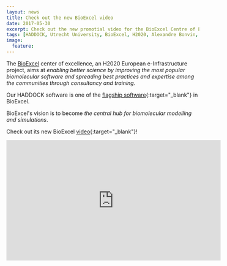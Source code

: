 ```yaml
---
layout: news
title: Check out the new BioExcel video
date: 2017-05-30
excerpt: Check out the new promotial video for the BioExcel Centre of Excellence for Computational Biomolecular Research
tags: [HADDOCK, Utrecht University, BioExcel, H2020, Alexandre Bonvin, Docking]
image:
  feature:
---
```

The [BioExcel](http://bioexcel.eu) center of excellence, an H2020 European e-Infrastructure project, aims at _enabling better science by improving the most popular biomolecular software and spreading best practices and expertise among the communities through consultancy and training._

Our HADDOCK software is one of the [flagship software](http://bioexcel.eu/software/haddock/){:target="_blank"} in BioExcel.

BioExcel's vision is to become _the central hub for biomolecular modelling and simulations_.

Check out its new BioExcel [video](https://www.youtube.com/watch?v=Bf0a4fzYSf8){:target="_blank"}!

<iframe width="560" height="315" src="https://www.youtube.com/embed/Bf0a4fzYSf8" frameborder="0" allowfullscreen></iframe>
